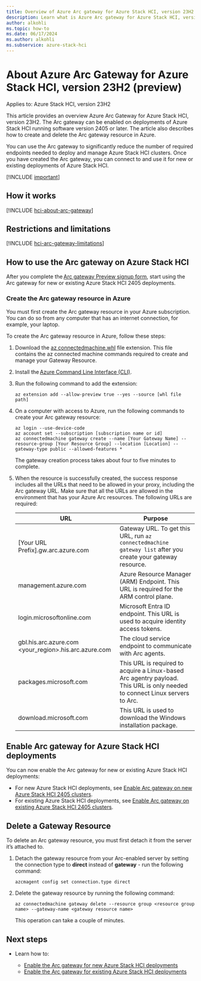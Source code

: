 ```yaml
--- 
title: Overview of Azure Arc gateway for Azure Stack HCI, version 23H2 clusters (preview)
description: Learn what is Azure Arc gateway for Azure Stack HCI, version 23H2 cluster running software version 2405 (preview). 
author: alkohli
ms.topic: how-to
ms.date: 06/17/2024
ms.author: alkohli
ms.subservice: azure-stack-hci
---
```


# About Azure Arc Gateway for Azure Stack HCI, version 23H2 (preview)

Applies to: Azure Stack HCI, version 23H2

This article provides an overview Azure Arc Gateway for Azure Stack HCI, version 23H2. The Arc gateway can be enabled on deployments of Azure Stack HCI running software version 2405 or later. The article also describes how to create and delete the Arc gateway resource in Azure.

You can use the Arc gateway to significantly reduce the number of required endpoints needed to deploy and manage Azure Stack HCI clusters. Once you have created the Arc gateway, you can connect to and use it for new or existing deployments of Azure Stack HCI.

[!INCLUDE [important](../../includes/hci-preview.md)]

## How it works

[!INCLUDE [hci-about-arc-gateway](../../includes/hci-about-arc-gateway.md)]

## Restrictions and limitations

[!INCLUDE [hci-arc-gateway-limitations](../../includes/hci-arc-gateway-limitations.md)]

## How to use the Arc gateway on Azure Stack HCI

After you complete the [Arc gateway Preview signup form](https://forms.office.com/pages/responsepage.aspx?id=v4j5cvGGr0GRqy180BHbR2WRja4SbkFJm6k6LDfxchxUN1dYTlZIM1JYTVFCN0RVTjgyVEZHMkFTSC4u), start using the Arc gateway for new or existing Azure Stack HCI 2405 deployments.

### Create the Arc gateway resource in Azure

You must first create the Arc gateway resource in your Azure subscription. You can do so from any computer that has an internet connection, for example, your laptop.

To create the Arc gateway resource in Azure, follow these steps:

1. Download the [az connectedmachine.whl](https://aka.ms/ArcGatewayWhl) file extension. This file contains the az connected machine commands required to create and manage your Gateway Resource.

1. Install the [Azure Command Line Interface (CLI)](/cli/azure/install-azure-cli-windows?tabs=azure-cli).


1. Run the following command to add the extension:

    ```azurecli
    az extension add --allow-preview true --yes --source [whl file path] 
    ```

1. On a computer with access to Azure, run the following commands to create your Arc gateway resource:

    ```azurecli
    az login --use-device-code
    az account set --subscription [subscription name or id]
    az connectedmachine gateway create --name [Your Gateway Name] --resource-group [Your Resource Group] --location [Location] --gateway-type public --allowed-features *
    ```

    The gateway creation process takes about four to five minutes to complete.

1. When the resource is successfully created, the success response includes all the URLs that need to be allowed in your proxy, including the Arc gateway URL. Make sure that all the URLs are allowed in the environment that has your Azure Arc resources. The following URLs are required:

    | URL | Purpose |
    |--|--|
    | [Your URL Prefix].gw.arc.azure.com | Gateway URL. To get this URL, run `az connectedmachine gateway list` after you create your gateway resource. |
    | management.azure.com | Azure Resource Manager (ARM) Endpoint. This URL is required for the ARM control plane. |
    | login.microsoftonline.com | Microsoft Entra ID endpoint. This URL is used to acquire identity access tokens. |
    | gbl.his.arc.azure.com <br><your_region>.his.arc.azure.com  | The cloud service endpoint to communicate with Arc agents. |
    | packages.microsoft.com | This URL is required to acquire a Linux-based Arc agentry payload. This URL is only needed to connect Linux servers to Arc. |
    | download.microsoft.com | This URL is used to download the Windows installation package. |


## Enable Arc gateway for Azure Stack HCI deployments

You can now enable the Arc gateway for new or existing Azure Stack HCI deployments:

- For new Azure Stack HCI deployments, see [Enable Arc gateway on new Azure Stack HCI 2405 clusters](deployment-azure-arc-gateway-new-cluster.md).
- For existing Azure Stack HCI deployments, see [Enable Arc gateway on existing Azure Stack HCI 2405 clusters](deployment-azure-arc-gateway-existing-cluster.md).


## Delete a Gateway Resource

To delete an Arc gateway resource, you must first detach it from the server it’s attached to.  

1. Detach the gateway resource from your Arc-enabled server by setting the connection type to **direct** instead of **gateway** - run the following command:

    ```azurecli
    azcmagent config set connection.type direct
    ```

1. Delete the gateway resource by running the following command:

    ```azurecli
    az connectedmachine gateway delete --resource group <resource group name> --gateway-name <gateway resource name>
    ```

    This operation can take a couple of minutes.  


## Next steps

- Learn how to:

  - [Enable the Arc gateway for new Azure Stack HCI deployments](deployment-azure-arc-gateway-new-cluster.md)
  - [Enable the Arc gateway for existing Azure Stack HCI deployments](deployment-azure-arc-gateway-existing-cluster.md)